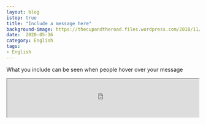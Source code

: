 ```yaml
---
layout: blog
istop: true
title: "Include a message here"
background-image: https://thecupandtheroad.files.wordpress.com/2018/11/web-miles-of-love-planet-ally-all-out-9274.jpg
date:  2020-05-16
category: English
tags:
- English
---
```

What you include can be seen when people hover over your message 


<iframe
      height="100px" width="500px"
      src="https://voice123.com/embed/embed.html?id=KPAJPZJ"
      ></iframe>